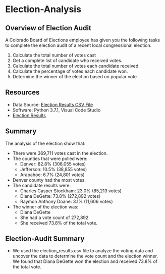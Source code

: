 # Election-Analysis

## Overview of Election Audit
A Colorado Board of Elections employee has given you the following tasks to complete the election audit of a recent local congressional election.

1. Calculate the total number of votes cast
2. Get a complete list of candidate who received votes.
3. Calculate the total number of votes each candidate received.
4. Calculate the percentage of votes each candidate won.
5. Determine the winner of the election based on popular vote

## Resources
- Data Source: [Election Results CSV File](/Resources/election_results.csv)
- Software: Python 3.7.1, Visual Code Studio
- [Election Results](/analysis/election_results.txt)
## Summary
The analysis of the election show that:
- There were 369,711 votes cast in the election.
- The counties that were polled were:
    - Denver: 82.8% (306,055 votes)
    - Jefferson: 10.5% (38,855 votes)
    - Arapahoe: 6.7% (24,801 votes)
- Denver county had the most votes.
- The candidate results were:
    - Charles Casper Stockham: 23.0% (85,213 votes)
    - Diana DeGette: 73.8% (272,892 votes)
    - Raymon Anthony Doane: 3.1% (11,606 votes)
- The winner of the election was:
    - Diana DeGette
    - She had a vote count of 272,892
    - She received 73.8% of the total vote.

## Election-Audit Summary
- We used the election_results.csv file to analyze the voting data and uncover the data to determine the vote count and the election winner. We found that Diana DeGette won the election and received 73.8% of the total vote. 
